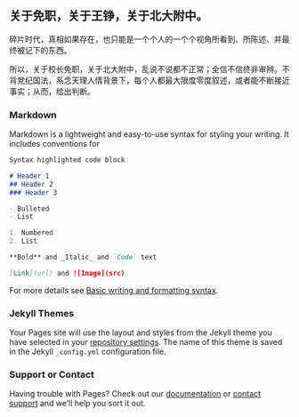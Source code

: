 ## 关于免职，关于王铮，关于北大附中。

碎片时代，真相如果存在，也只能是一个个人的一个个视角所看到、所陈述、并最终被记下的东西。

所以，关于校长免职，关于北大附中，乱说不说都不正常；全信不信终非审辨。不背党纪国法，系念天理人情背景下，每个人都最大限度零度叙述，或者能不断接近事实；从而，给出判断。

### Markdown

Markdown is a lightweight and easy-to-use syntax for styling your writing. It includes conventions for

```markdown
Syntax highlighted code block

# Header 1
## Header 2
### Header 3

- Bulleted
- List

1. Numbered
2. List

**Bold** and _Italic_ and `Code` text

[Link](url) and ![Image](src)
```

For more details see [Basic writing and formatting syntax](https://docs.github.com/en/github/writing-on-github/getting-started-with-writing-and-formatting-on-github/basic-writing-and-formatting-syntax).

### Jekyll Themes

Your Pages site will use the layout and styles from the Jekyll theme you have selected in your [repository settings](https://github.com/suenyu/2021/settings/pages). The name of this theme is saved in the Jekyll `_config.yml` configuration file.

### Support or Contact

Having trouble with Pages? Check out our [documentation](https://docs.github.com/categories/github-pages-basics/) or [contact support](https://support.github.com/contact) and we’ll help you sort it out.
